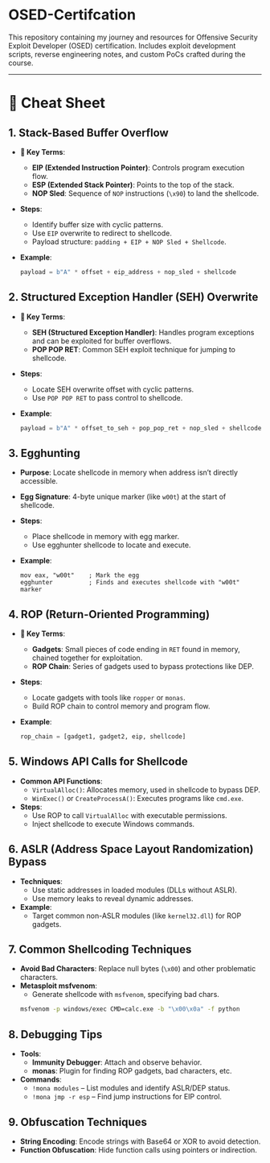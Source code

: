 # OSED-Certifcation
This repository containing my journey and resources for Offensive Security Exploit Developer (OSED) certification. Includes exploit development scripts, reverse engineering notes, and custom PoCs crafted during the course.
***
# 📔 Cheat Sheet

## 1. Stack-Based Buffer Overflow
   - **🔑 Key Terms**:
     - **EIP (Extended Instruction Pointer)**: Controls program execution flow.
     - **ESP (Extended Stack Pointer)**: Points to the top of the stack.
     - **NOP Sled**: Sequence of `NOP` instructions (`\x90`) to land the shellcode.
   - **Steps**:
     - Identify buffer size with cyclic patterns.
     - Use `EIP` overwrite to redirect to shellcode.
     - Payload structure: `padding + EIP + NOP Sled + Shellcode`.

   - **Example**:
     ```python
     payload = b"A" * offset + eip_address + nop_sled + shellcode
     ```

## 2. Structured Exception Handler (SEH) Overwrite
   - **🔑 Key Terms**:
     - **SEH (Structured Exception Handler)**: Handles program exceptions and can be exploited for buffer overflows.
     - **POP POP RET**: Common SEH exploit technique for jumping to shellcode.
   - **Steps**:
     - Locate SEH overwrite offset with cyclic patterns.
     - Use `POP POP RET` to pass control to shellcode.
   
   - **Example**:
     ```python
     payload = b"A" * offset_to_seh + pop_pop_ret + nop_sled + shellcode
     ```

## 3. Egghunting
   - **Purpose**: Locate shellcode in memory when address isn’t directly accessible.
   - **Egg Signature**: 4-byte unique marker (like `w00t`) at the start of shellcode.
   - **Steps**:
     - Place shellcode in memory with egg marker.
     - Use egghunter shellcode to locate and execute.

   - **Example**:
     ```assembly
     mov eax, "w00t"    ; Mark the egg
     egghunter          ; Finds and executes shellcode with "w00t" marker
     ```

## 4. ROP (Return-Oriented Programming)
   - **🔑 Key Terms**:
     - **Gadgets**: Small pieces of code ending in `RET` found in memory, chained together for exploitation.
     - **ROP Chain**: Series of gadgets used to bypass protections like DEP.
   - **Steps**:
     - Locate gadgets with tools like `ropper` or `monas`.
     - Build ROP chain to control memory and program flow.

   - **Example**:
     ```python
     rop_chain = [gadget1, gadget2, eip, shellcode]
     ```

## 5. Windows API Calls for Shellcode
   - **Common API Functions**:
     - `VirtualAlloc()`: Allocates memory, used in shellcode to bypass DEP.
     - `WinExec()` or `CreateProcessA()`: Executes programs like `cmd.exe`.
   - **Steps**:
     - Use ROP to call `VirtualAlloc` with executable permissions.
     - Inject shellcode to execute Windows commands.

## 6. ASLR (Address Space Layout Randomization) Bypass
   - **Techniques**:
     - Use static addresses in loaded modules (DLLs without ASLR).
     - Use memory leaks to reveal dynamic addresses.
   - **Example**:
     - Target common non-ASLR modules (like `kernel32.dll`) for ROP gadgets.

## 7. Common Shellcoding Techniques
   - **Avoid Bad Characters**: Replace null bytes (`\x00`) and other problematic characters.
   - **Metasploit msfvenom**:
     - Generate shellcode with `msfvenom`, specifying bad chars.
     ```bash
     msfvenom -p windows/exec CMD=calc.exe -b "\x00\x0a" -f python
     ```

## 8. Debugging Tips
   - **Tools**:
     - **Immunity Debugger**: Attach and observe behavior.
     - **monas**: Plugin for finding ROP gadgets, bad characters, etc.
   - **Commands**:
     - `!mona modules` – List modules and identify ASLR/DEP status.
     - `!mona jmp -r esp` – Find jump instructions for EIP control.

## 9. Obfuscation Techniques
   - **String Encoding**: Encode strings with Base64 or XOR to avoid detection.
   - **Function Obfuscation**: Hide function calls using pointers or indirection.
